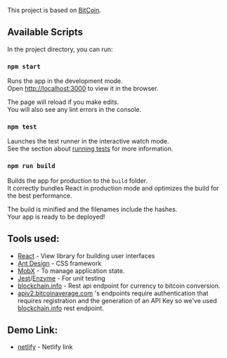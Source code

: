 This project is based on [BitCoin](https://xenodochial-blackwell-2a3f5a.netlify.com/page-one).

## Available Scripts

In the project directory, you can run:

### `npm start`

Runs the app in the development mode.<br>
Open [http://localhost:3000](http://localhost:3000) to view it in the browser.

The page will reload if you make edits.<br>
You will also see any lint errors in the console.

### `npm test`

Launches the test runner in the interactive watch mode.<br>
See the section about [running tests](https://facebook.github.io/create-react-app/docs/running-tests) for more information.

### `npm run build`

Builds the app for production to the `build` folder.<br>
It correctly bundles React in production mode and optimizes the build for the best performance.

The build is minified and the filenames include the hashes.<br>
Your app is ready to be deployed!

## Tools used:

- [React](https://reactjs.org/) - View library for building user interfaces
- [Ant Design](https://ant.design/docs/react/introduce) - CSS framework
- [MobX](https://mobx.js.org/) - To manage application state.
- [Jest](https://jestjs.io/)/[Enzyme](https://airbnb.io/enzyme/) - For unit testing
- [blockchain.info](https://blockchain.info/) - Rest api endpoint for currency to bitcoin conversion.
- [apiv2.bitcoinaverage.com](apiv2.bitcoinaverage.com) 's endpoints require authentication that requires registration and the generation of an API Key so we've used [blockchain.info](https://blockchain.info/) rest endpoint.

## Demo Link:

- [netlify](https://xenodochial-blackwell-2a3f5a.netlify.com) - Netlify link